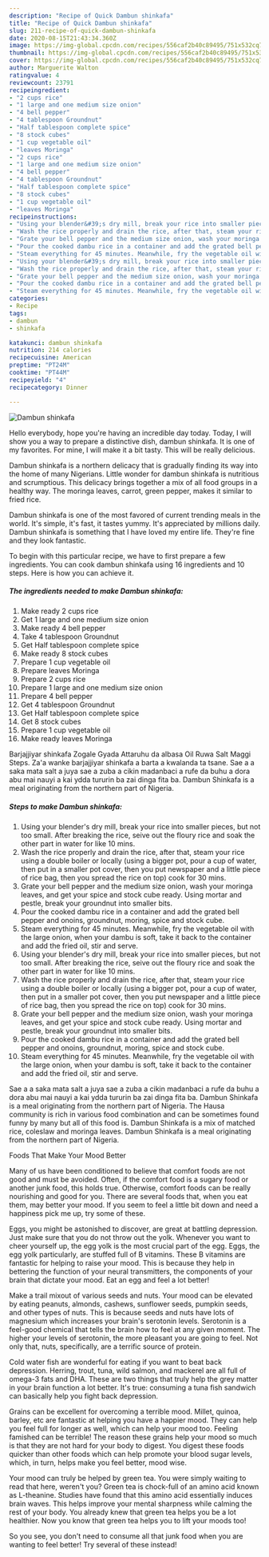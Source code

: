 ```yaml
---
description: "Recipe of Quick Dambun shinkafa"
title: "Recipe of Quick Dambun shinkafa"
slug: 211-recipe-of-quick-dambun-shinkafa
date: 2020-08-15T21:43:34.360Z
image: https://img-global.cpcdn.com/recipes/556caf2b40c89495/751x532cq70/dambun-shinkafa-recipe-main-photo.jpg
thumbnail: https://img-global.cpcdn.com/recipes/556caf2b40c89495/751x532cq70/dambun-shinkafa-recipe-main-photo.jpg
cover: https://img-global.cpcdn.com/recipes/556caf2b40c89495/751x532cq70/dambun-shinkafa-recipe-main-photo.jpg
author: Marguerite Walton
ratingvalue: 4
reviewcount: 23791
recipeingredient:
- "2 cups rice"
- "1 large and one medium size onion"
- "4 bell pepper"
- "4 tablespoon Groundnut"
- "Half tablespoon complete spice"
- "8 stock cubes"
- "1 cup vegetable oil"
- "leaves Moringa"
- "2 cups rice"
- "1 large and one medium size onion"
- "4 bell pepper"
- "4 tablespoon Groundnut"
- "Half tablespoon complete spice"
- "8 stock cubes"
- "1 cup vegetable oil"
- "leaves Moringa"
recipeinstructions:
- "Using your blender&#39;s dry mill, break your rice into smaller pieces, but not too small. After breaking the rice, seive out the floury rice and soak the other part in water for like 10 mins."
- "Wash the rice properly and drain the rice, after that, steam your rice using a double boiler or locally (using a bigger pot, pour a cup of water, then put in a smaller pot cover, then you put newspaper and a little piece of rice bag, then you spread the rice on top) cook for 30 mins."
- "Grate your bell pepper and the medium size onion, wash your moringa leaves, and get your spice and stock cube ready. Using mortar and pestle, break your groundnut into smaller bits."
- "Pour the cooked dambu rice in a container and add the grated bell pepper and onoins, groundnut, moring, spice and stock cube."
- "Steam everything for 45 minutes. Meanwhile, fry the vegetable oil with the large onion, when your dambu is soft, take it back to the container and add the fried oil, stir and serve."
- "Using your blender&#39;s dry mill, break your rice into smaller pieces, but not too small. After breaking the rice, seive out the floury rice and soak the other part in water for like 10 mins."
- "Wash the rice properly and drain the rice, after that, steam your rice using a double boiler or locally (using a bigger pot, pour a cup of water, then put in a smaller pot cover, then you put newspaper and a little piece of rice bag, then you spread the rice on top) cook for 30 mins."
- "Grate your bell pepper and the medium size onion, wash your moringa leaves, and get your spice and stock cube ready. Using mortar and pestle, break your groundnut into smaller bits."
- "Pour the cooked dambu rice in a container and add the grated bell pepper and onoins, groundnut, moring, spice and stock cube."
- "Steam everything for 45 minutes. Meanwhile, fry the vegetable oil with the large onion, when your dambu is soft, take it back to the container and add the fried oil, stir and serve."
categories:
- Recipe
tags:
- dambun
- shinkafa

katakunci: dambun shinkafa 
nutrition: 214 calories
recipecuisine: American
preptime: "PT24M"
cooktime: "PT44M"
recipeyield: "4"
recipecategory: Dinner

---
```



![Dambun shinkafa](https://img-global.cpcdn.com/recipes/556caf2b40c89495/751x532cq70/dambun-shinkafa-recipe-main-photo.jpg)

Hello everybody, hope you're having an incredible day today. Today, I will show you a way to prepare a distinctive dish, dambun shinkafa. It is one of my favorites. For mine, I will make it a bit tasty. This will be really delicious.

Dambun shinkafa is a northern delicacy that is gradually finding its way into the home of many Nigerians. Little wonder for dambun shinkafa is nutritious and scrumptious. This delicacy brings together a mix of all food groups in a healthy way. The moringa leaves, carrot, green pepper, makes it similar to fried rice.

Dambun shinkafa is one of the most favored of current trending meals in the world. It's simple, it's fast, it tastes yummy. It's appreciated by millions daily. Dambun shinkafa is something that I have loved my entire life. They're fine and they look fantastic.


To begin with this particular recipe, we have to first prepare a few ingredients. You can cook dambun shinkafa using 16 ingredients and 10 steps. Here is how you can achieve it.

<!--inarticleads1-->

##### The ingredients needed to make Dambun shinkafa:

1. Make ready 2 cups rice
1. Get 1 large and one medium size onion
1. Make ready 4 bell pepper
1. Take 4 tablespoon Groundnut
1. Get Half tablespoon complete spice
1. Make ready 8 stock cubes
1. Prepare 1 cup vegetable oil
1. Prepare leaves Moringa
1. Prepare 2 cups rice
1. Prepare 1 large and one medium size onion
1. Prepare 4 bell pepper
1. Get 4 tablespoon Groundnut
1. Get Half tablespoon complete spice
1. Get 8 stock cubes
1. Prepare 1 cup vegetable oil
1. Make ready leaves Moringa


Barjajjiyar shinkafa Zogale Gyada Attaruhu da albasa Oil Ruwa Salt Maggi Steps. Za&#39;a wanke barjajjiyar shinkafa a barta a kwalanda ta tsane. Sae a a saka mata salt a juya sae a zuba a cikin madanbaci a rufe da buhu a dora abu mai nauyi a kai ydda tururin ba zai dinga fita ba. Dambun Shinkafa is a meal originating from the northern part of Nigeria. 

<!--inarticleads2-->

##### Steps to make Dambun shinkafa:

1. Using your blender&#39;s dry mill, break your rice into smaller pieces, but not too small. After breaking the rice, seive out the floury rice and soak the other part in water for like 10 mins.
1. Wash the rice properly and drain the rice, after that, steam your rice using a double boiler or locally (using a bigger pot, pour a cup of water, then put in a smaller pot cover, then you put newspaper and a little piece of rice bag, then you spread the rice on top) cook for 30 mins.
1. Grate your bell pepper and the medium size onion, wash your moringa leaves, and get your spice and stock cube ready. Using mortar and pestle, break your groundnut into smaller bits.
1. Pour the cooked dambu rice in a container and add the grated bell pepper and onoins, groundnut, moring, spice and stock cube.
1. Steam everything for 45 minutes. Meanwhile, fry the vegetable oil with the large onion, when your dambu is soft, take it back to the container and add the fried oil, stir and serve.
1. Using your blender&#39;s dry mill, break your rice into smaller pieces, but not too small. After breaking the rice, seive out the floury rice and soak the other part in water for like 10 mins.
1. Wash the rice properly and drain the rice, after that, steam your rice using a double boiler or locally (using a bigger pot, pour a cup of water, then put in a smaller pot cover, then you put newspaper and a little piece of rice bag, then you spread the rice on top) cook for 30 mins.
1. Grate your bell pepper and the medium size onion, wash your moringa leaves, and get your spice and stock cube ready. Using mortar and pestle, break your groundnut into smaller bits.
1. Pour the cooked dambu rice in a container and add the grated bell pepper and onoins, groundnut, moring, spice and stock cube.
1. Steam everything for 45 minutes. Meanwhile, fry the vegetable oil with the large onion, when your dambu is soft, take it back to the container and add the fried oil, stir and serve.


Sae a a saka mata salt a juya sae a zuba a cikin madanbaci a rufe da buhu a dora abu mai nauyi a kai ydda tururin ba zai dinga fita ba. Dambun Shinkafa is a meal originating from the northern part of Nigeria. The Hausa community is rich in various food combination and can be sometimes found funny by many but all of this food is. Dambun Shinkafa is a mix of matched rice, coleslaw and moringa leaves. Dambun Shinkafa is a meal originating from the northern part of Nigeria. 

Foods That Make Your Mood Better


Many of us have been conditioned to believe that comfort foods are not good and must be avoided. Often, if the comfort food is a sugary food or another junk food, this holds true. Otherwise, comfort foods can be really nourishing and good for you. There are several foods that, when you eat them, may better your mood. If you seem to feel a little bit down and need a happiness pick me up, try some of these.

Eggs, you might be astonished to discover, are great at battling depression. Just make sure that you do not throw out the yolk. Whenever you want to cheer yourself up, the egg yolk is the most crucial part of the egg. Eggs, the egg yolk particularly, are stuffed full of B vitamins. These B vitamins are fantastic for helping to raise your mood. This is because they help in bettering the function of your neural transmitters, the components of your brain that dictate your mood. Eat an egg and feel a lot better!

Make a trail mixout of various seeds and nuts. Your mood can be elevated by eating peanuts, almonds, cashews, sunflower seeds, pumpkin seeds, and other types of nuts. This is because seeds and nuts have lots of magnesium which increases your brain's serotonin levels. Serotonin is a feel-good chemical that tells the brain how to feel at any given moment. The higher your levels of serotonin, the more pleasant you are going to feel. Not only that, nuts, specifically, are a terrific source of protein.

Cold water fish are wonderful for eating if you want to beat back depression. Herring, trout, tuna, wild salmon, and mackerel are all full of omega-3 fats and DHA. These are two things that truly help the grey matter in your brain function a lot better. It's true: consuming a tuna fish sandwich can basically help you fight back depression. 

Grains can be excellent for overcoming a terrible mood. Millet, quinoa, barley, etc are fantastic at helping you have a happier mood. They can help you feel full for longer as well, which can help your mood too. Feeling famished can be terrible! The reason these grains help your mood so much is that they are not hard for your body to digest. You digest these foods quicker than other foods which can help promote your blood sugar levels, which, in turn, helps make you feel better, mood wise.

Your mood can truly be helped by green tea. You were simply waiting to read that here, weren't you? Green tea is chock-full of an amino acid known as L-theanine. Studies have found that this amino acid essentially induces brain waves. This helps improve your mental sharpness while calming the rest of your body. You already knew that green tea helps you be a lot healthier. Now you know that green tea helps you to lift your moods too!

So you see, you don't need to consume all that junk food when you are wanting to feel better! Try several of these instead!

